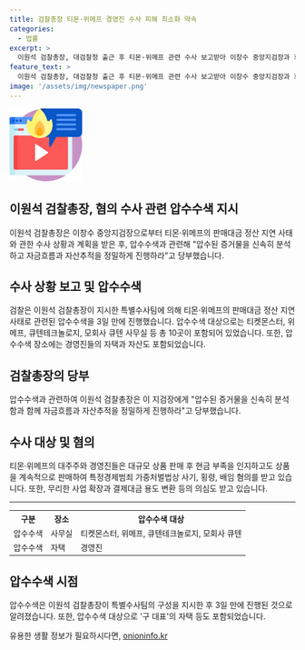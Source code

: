 ```yaml
---
title: 검찰총장 티몬·위메프 경영진 수사 피해 최소화 약속
categories:
  - 법률
excerpt: >
  이원석 검찰총장, 대검찰청 출근 후 티몬·위메프 관련 수사 보고받아 이창수 중앙지검장과 회의. 티몬·위메프 등 10곳 압수수색, 경영진 자택 포함. 현금 부족 알면서도 판매, 사기·횡령·배임 혐의. 회생절차 개시 후 본격 수사. 총장, 압수물 분석과 자산 추적 당부. 클릭하고 싶은 요약이니?
feature_text: >
  이원석 검찰총장, 대검찰청 출근 후 티몬·위메프 관련 수사 보고받아 이창수 중앙지검장과 회의. 티몬·위메프 등 10곳 압수수색, 경영진 자택 포함. 현금 부족 알면서도 판매, 사기·횡령·배임 혐의. 회생절차 개시 후 본격 수사. 총장, 압수물 분석과 자산 추적 당부. 클릭하고 싶은 요약이니?
image: '/assets/img/newspaper.png'
---
```


<p><img src="/assets/img/news.png" alt="rentncar 속보" /></p>

<h2>이원석 검찰총장, 혐의 수사 관련 압수수색 지시</h2>

<p data-ke-size="size16">이원석 검찰총장은 이창수 중앙지검장으로부터 티몬·위메프의 판매대금 정산 지연 사태와 관한 수사 상황과 계획을 받은 후, 압수수색과 관련해 "압수된 증거물을 신속히 분석하고 자금흐름과 자산추적을 정밀하게 진행하라"고 당부했습니다.</p>

<h2 data-ke-size="size26">수사 상황 보고 및 압수수색</h2>

<p data-ke-size="size16">검찰은 이원석 검찰총장이 지시한 특별수사팀에 의해 티몬·위메프의 판매대금 정산 지연 사태로 관련된 압수수색을 3일 만에 진행했습니다. 압수수색 대상으로는 티켓몬스터, 위메프, 큐텐테크놀로지, 모회사 큐텐 사무실 등 총 10곳이 포함되어 있었습니다. 또한, 압수수색 장소에는 경영진들의 자택과 자산도 포함되었습니다.</p>

<h2 data-ke-size="size26">검찰총장의 당부</h2>

<p data-ke-size="size16">압수수색과 관련하여 이원석 검찰총장은 이 지검장에게 "압수된 증거물을 신속히 분석함과 함께 자금흐름과 자산추적을 정밀하게 진행하라"고 당부했습니다.</p>

<h2 data-ke-size="size26">수사 대상 및 혐의</h2>

<p data-ke-size="size16">티몬·위메프의 대주주와 경영진들은 대규모 상품 판매 후 현금 부족을 인지하고도 상품을 계속적으로 판매하여 특정경제범죄 가중처벌법상 사기, 횡령, 배임 혐의를 받고 있습니다. 또한, 무리한 사업 확장과 결제대금 용도 변환 등의 의심도 받고 있습니다.</p>

<hr>

<table>
    <tr>
        <th>구분</th>
        <th>장소</th>
        <th>압수수색 대상</th>
    </tr>
    <tr>
        <td>압수수색</td>
        <td>사무실</td>
        <td>티켓몬스터, 위메프, 큐텐테크놀로지, 모회사 큐텐</td>
    </tr>
    <tr>
        <td>압수수색</td>
        <td>자택</td>
        <td>경영진</td>
    </tr>
</table>

<h2 data-ke-size="size26">압수수색 시점</h2>

<p data-ke-size="size16">압수수색은 이원석 검찰총장이 특별수사팀의 구성을 지시한 후 3일 만에 진행된 것으로 알려졌습니다. 또한, 압수수색 대상으로 '구 대표'의 자택 등도 포함되었습니다.</p>
유용한 생활 정보가 필요하시다면, <a href="https://onioninfo.kr" rel="dofollow">onioninfo.kr</a>


